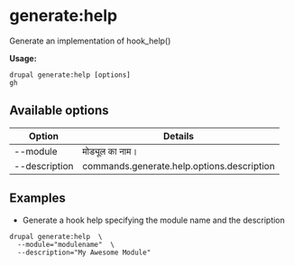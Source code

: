 # generate:help
Generate an implementation of hook_help()

**Usage:**
```
drupal generate:help [options]
gh
```

## Available options
Option | Details
-------|-------------
--module | मोड्यूल का नाम।
--description | commands.generate.help.options.description

## Examples
* Generate a hook help specifying the module name and the description
```
drupal generate:help  \
  --module="modulename"  \
  --description="My Awesome Module"
```
